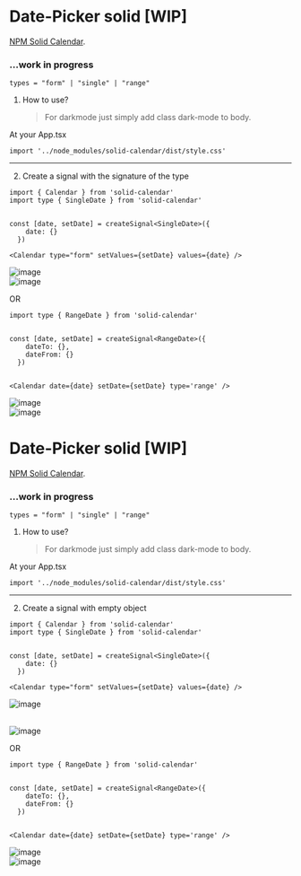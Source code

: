 # Date-Picker solid [WIP]

[NPM Solid Calendar](https://www.npmjs.com/package/solid-calendar?activeTab=readme).

### ...work in progress

```
types = "form" | "single" | "range"
```

1. How to use?
   > For darkmode just simply add class dark-mode to body.

At your App.tsx

```
import '../node_modules/solid-calendar/dist/style.css'
```

---

2. Create a signal with the signature of the type

```
import { Calendar } from 'solid-calendar'
import type { SingleDate } from 'solid-calendar'


const [date, setDate] = createSignal<SingleDate>({
    date: {}
  })

<Calendar type="form" setValues={setDate} values={date} />
```

![image](https://github.com/c4miloarriagada/Calendar/assets/95378920/4d871f56-0bd5-49f3-bf00-7f65fc4795b7)
\
![image](https://github.com/c4miloarriagada/Calendar/assets/95378920/cc0692ad-af9f-431e-b2b9-13c62f6f105c)

OR

```
import type { RangeDate } from 'solid-calendar'


const [date, setDate] = createSignal<RangeDate>({
    dateTo: {},
    dateFrom: {}
  })


<Calendar date={date} setDate={setDate} type='range' />
```

![image](https://github.com/c4miloarriagada/Calendar/assets/95378920/c5d47d07-995b-4cf9-9925-c4d981c1e156)
\
![image](https://github.com/c4miloarriagada/Calendar/assets/95378920/c0675322-ed8e-45d7-afa2-1dbbbbd3e48b)

# Date-Picker solid [WIP]

[NPM Solid Calendar](https://www.npmjs.com/package/solid-calendar?activeTab=readme).

### ...work in progress

```
types = "form" | "single" | "range"
```

1. How to use?
   > For darkmode just simply add class dark-mode to body.

At your App.tsx

```
import '../node_modules/solid-calendar/dist/style.css'
```

---

2. Create a signal with empty object

```
import { Calendar } from 'solid-calendar'
import type { SingleDate } from 'solid-calendar'


const [date, setDate] = createSignal<SingleDate>({
    date: {}
  })

<Calendar type="form" setValues={setDate} values={date} />
```

![image](https://github.com/c4miloarriagada/Calendar/assets/95378920/20cabf26-1018-44c1-9817-ff5956696e27)

\
![image](https://github.com/c4miloarriagada/Calendar/assets/95378920/cc0692ad-af9f-431e-b2b9-13c62f6f105c)

OR

```
import type { RangeDate } from 'solid-calendar'


const [date, setDate] = createSignal<RangeDate>({
    dateTo: {},
    dateFrom: {}
  })


<Calendar date={date} setDate={setDate} type='range' />
```

![image](https://github.com/c4miloarriagada/Calendar/assets/95378920/5577ff75-9f3d-40f4-8c7e-de826473c03c)
\
![image](https://github.com/c4miloarriagada/Calendar/assets/95378920/33e44898-bd8c-4283-a70b-57906f31ec35)
